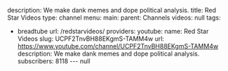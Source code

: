 description: We make dank memes and dope political analysis.
title: Red Star Videos
type: channel
menu:
  main:
    parent: Channels
videos: null
tags:
- breadtube
url: /redstarvideos/
providers:
  youtube:
    name: Red Star Videos
    slug: UCPF2TnvBH88EKgmS-TAMM4w
    url: https://www.youtube.com/channel/UCPF2TnvBH88EKgmS-TAMM4w
    description: We make dank memes and dope political analysis.
    subscribers: 8118
--- null
